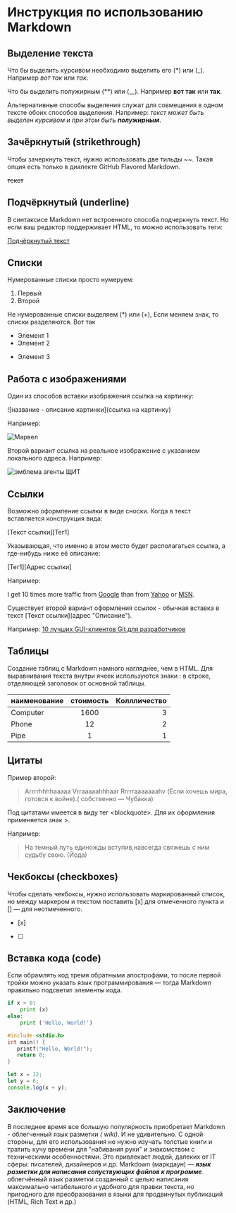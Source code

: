 # Инструкция по использованию Markdown 

## Выделение текста

Что бы выделить курсивом необходимо выделить его (*) или (_). Например *вот так* или _так_. 

Что бы выделить полужирным (**) или (__). Например **вот так** или __так__.

Альтернативные способы выделения служат для совмещения в одном тексте обоих способов выделения. Например: _текст может быть выделен курсивом и при этом быть **полужирным**_.

## Зачёркнутый (strikethrough)
Чтобы зачеркнуть текст, нужно использовать две тильды ~~. Такая опция есть только в диалекте GitHub Flavored Markdown.

~~текст~~

## Подчёркнутый (underline)
В синтаксисе Markdown нет встроенного способа подчеркнуть текст. Но если ваш редактор поддерживает HTML, то можно использовать теги:

<u>Подчёркнутый текст</u>

## Списки 


Нумерованные списки просто нумеруем:
1. Первый
2. Второй

Не нумерованные списки выделяем (*) или (+), Если меняем знак, то списки разделяются. Вот так
* Элемент 1
* Элемент 2
+ Элемент 3

## Работа с изображениями 

Один из способов вставки изображения ссылка на картинку:

![название - описание картинки](ссылка на картинку)

Например:

![Марвел](https://kartinkin.net/uploads/posts/2022-02/1646058962_79-kartinkin-net-p-nadpis-marvel-kartinki-85.png)


Второй вариант ссылка на реальное изображение с указанием локального адреса.
Например:

![эмблема агенты ЩИТ](https://i.pinimg.com/originals/61/37/fc/6137fcfb25d4a3738be82895d67ffc0b.png)


## Ссылки 

Возможно оформление ссылки в виде сноски. Когда в текст вставляется конструкция вида:

[Текст ссылки][Тег1]

 Указывающая, что именно в этом место будет располагаться ссылка, а где-нибудь ниже её описание:

[Тег1][Адрес ссылки]

Например:

I get 10 times more traffic from [Google][1] than from
[Yahoo][2] or [MSN][3].

[1]: http://google.com/        "Google"
[2]: http://search.yahoo.com/  "Yahoo Search"
[3]: http://search.msn.com/    "MSN Search"



Существует второй вариант оформления ссылок - обычная вставка в текст \[Текст ссылки](адрес "Описание")\.

Например:
[10 лучших GUI-клиентов Git для разработчиков]( https://techrocks.ru/2020/04/24/best-git-gui-for-mac-linux-windows/
)

## Таблицы ##

Создание таблиц с Markdown намного нагляднее, чем в HTML. Для выравнивания текста внутри ячеек используются знаки : в строке, отделяющей заголовок от основной таблицы.

наименование      | стоимость | Коллличество
:-------- |:-----:| -------:
Computer  | 1600  | 3
Phone     | 12    | 2
Pipe      | 1     | 1


## Цитаты
Пример второй:

> Arrrrhhhhaaaaa Vrraaaaahhhaar Rrrrraaaaaaahv (Если хочешь мира, готовся к войне).( собственно — Чубакка)

Под цитатами имеется в виду тег \<blockquote>\. Для их оформления применяется знак >. 

Например:
 > На темный путь единожды вступив,навсегда свяжешь с ним судьбу свою. (Йода) 

 
## Чекбоксы (checkboxes)
Чтобы сделать чекбоксы, нужно использовать маркированный список, но между маркером и текстом поставить [x] для отмеченного пункта и [] — для неотмеченного.
- [x]
- [ ]


## Вставка кода (code)

Если обрамлять код тремя обратными апострофами, то после первой тройки можно указать язык программирования — тогда Markdown правильно подсветит элементы кода.
```python
if x > 0:
	print (x)
else:
	print ('Hello, World!')
```

```c
#include <stdio.h>
int main() {
   printf("Hello, World!");
   return 0;
}
```

```javascript
let x = 12;
let y = 6;
console.log(x + y);
```
## Заключение

В последнее время все большую популярность приобретает Markdown - облегченный язык разметки *( wiki)*. И не удивительно. С одной стороны, для его использования не нужно изучать толстые книги и тратить кучу времени для "набивания руки" и знакомством с техническими особенностями. Это привлекает людей, далеких от IT сферы: писателей, дизайнеров и др.
Markdown (маркдаун) — _**язык разметки для написания сопуствующих файлов к программе**_.  облегчённый язык разметки созданный с целью написания максимально читабельного и удобного для правки текста, но пригодного для преобразования в языки для продвинутых публикаций (HTML, Rich Text и др.)

